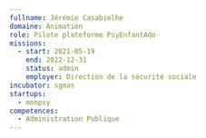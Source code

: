 ```yaml
---
fullname: Jérémie Casabielhe
domaine: Animation
role: Pilote plateforme PsyEnfantAdo
missions:
  - start: 2021-05-19
    end: 2022-12-31
    status: admin
    employer: Direction de la sécurité sociale
incubator: sgmas
startups:
  - monpsy
competences:
  - Administration Publique
---
```

